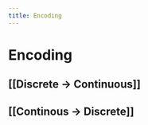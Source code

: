 ```yaml
---
title: Encoding
---
```


# Encoding

## [[Discrete -> Continuous]]

## [[Continous -> Discrete]]






























































